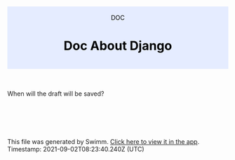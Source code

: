 <div align="center" style="background-color: #e5ecff; color: black"><br/><div>DOC</div><h1>Doc About Django</h1><br/></div>
<br/>

<br/>

When will the draft will be saved?

<br/>

<br/><br/>

This file was generated by Swimm. [Click here to view it in the app](https://swimm-web-app.web.app/#/repos/U0sVB7lC9at5XPOW1TBW/docs/7NAMclxWkwrVu3nriW21). Timestamp: 2021-09-02T08:23:40.240Z (UTC)